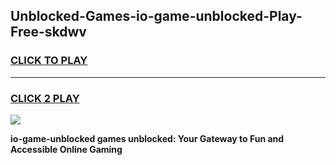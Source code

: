 
## Unblocked-Games-io-game-unblocked-Play-Free-skdwv
<h3>
<a href="https://premium76.site?title=io-game-unblocked&ref=09A">CLICK TO PLAY</a></h3>
<hr>

<h3>
<a href="https://premium76.site?title=io-game-unblocked&ref=09A">CLICK 2 PLAY</a>
  
</h3>

<a href="https://premium76.site?title=io-game-unblocked&ref=09A"><img src="https://clearcache.store/games.png"></a>


**io-game-unblocked games unblocked: Your Gateway to Fun and Accessible Online Gaming**
